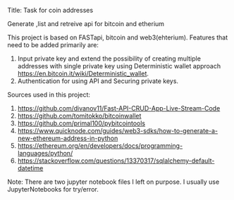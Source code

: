 
Title: Task for coin addresses

Generate ,list and retreive api for bitcoin and etherium

This project is based on FASTapi, bitcoin and web3(ehterium).
Features that need to be added primarily are:

1) Input private key and extend the possibility of creating multiple addresses with single private key 
   using Deterministic wallet approach https://en.bitcoin.it/wiki/Deterministic_wallet.
2) Authentication for using API and Securing private keys.

Sources used in this project:

1. https://github.com/divanov11/Fast-API-CRUD-App-Live-Stream-Code
2. https://github.com/tomitokko/bitcoinwallet
3. https://github.com/primal100/pybitcointools
4. https://www.quicknode.com/guides/web3-sdks/how-to-generate-a-new-ethereum-address-in-python
5. https://ethereum.org/en/developers/docs/programming-languages/python/
6. https://stackoverflow.com/questions/13370317/sqlalchemy-default-datetime

Note:
 There are two jupyter notebook files I left on purpose. I usually use JupyterNotebooks for try/error.
